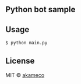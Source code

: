 ## Python bot sample

## Usage

```sh
$ python main.py
```

## License

MIT © [akameco](http://akameco.github.io)

